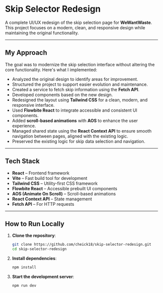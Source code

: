 # Skip Selector Redesign

A complete UI/UX redesign of the skip selection page for **WeWantWaste**.  
This project focuses on a modern, clean, and responsive design while maintaining the original functionality.

---

## My Approach

The goal was to modernize the skip selection interface without altering the core functionality. Here's what I implemented:

- Analyzed the original design to identify areas for improvement.
- Structured the project to support easier evolution and maintenance.
- Created a service to fetch skip information using the **Fetch API**.
- Developed components based on the new design.
- Redesigned the layout using **Tailwind CSS** for a clean, modern, and responsive interface.
- Used **Flowbite React** to integrate accessible and consistent UI components.
- Added **scroll-based animations** with **AOS** to enhance the user experience.
- Managed shared state using the **React Context API** to ensure smooth navigation between pages, aligned with the existing logic.
- Preserved the existing logic for skip data selection and navigation.

---

## Tech Stack

- **React** – Frontend framework  
- **Vite** – Fast build tool for development  
- **Tailwind CSS** – Utility-first CSS framework  
- **Flowbite React** – Accessible prebuilt UI components  
- **AOS (Animate On Scroll)** – Scroll-based animations  
- **React Context API** – State management  
- **Fetch API** – For HTTP requests  

---

## How to Run Locally

1. **Clone the repository**:
   ```bash
   git clone https://github.com/cheick18/skip-selector-redesign.git
   cd skip-selector-redesign
   ```

2. **Install dependencies**:
   ```bash 
   npm install 
   ```

3. **Start the development server**:
   ```bash
   npm run dev
   ```

